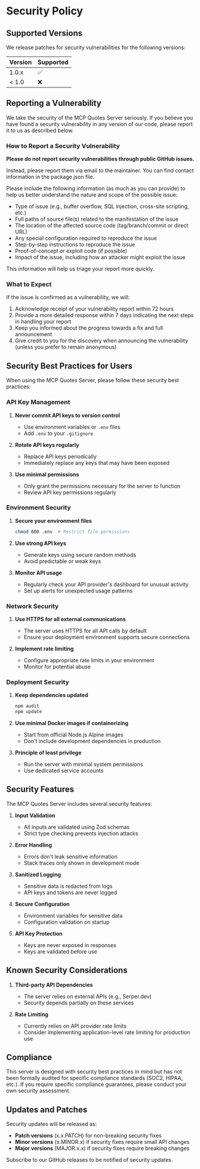 # Security Policy

## Supported Versions

We release patches for security vulnerabilities for the following versions:

| Version | Supported          |
| ------- | ------------------ |
| 1.0.x   | :white_check_mark: |
| < 1.0   | :x:                |

## Reporting a Vulnerability

We take the security of the MCP Quotes Server seriously. If you believe you have found a security vulnerability in any version of our code, please report it to us as described below.

### How to Report a Security Vulnerability

**Please do not report security vulnerabilities through public GitHub issues.**

Instead, please report them via email to the maintainer. You can find contact information in the package.json file.

Please include the following information (as much as you can provide) to help us better understand the nature and scope of the possible issue:

- Type of issue (e.g., buffer overflow, SQL injection, cross-site scripting, etc.)
- Full paths of source file(s) related to the manifestation of the issue
- The location of the affected source code (tag/branch/commit or direct URL)
- Any special configuration required to reproduce the issue
- Step-by-step instructions to reproduce the issue
- Proof-of-concept or exploit code (if possible)
- Impact of the issue, including how an attacker might exploit the issue

This information will help us triage your report more quickly.

### What to Expect

If the issue is confirmed as a vulnerability, we will:

1. Acknowledge receipt of your vulnerability report within 72 hours
2. Provide a more detailed response within 7 days indicating the next steps in handling your report
3. Keep you informed about the progress towards a fix and full announcement
4. Give credit to you for the discovery when announcing the vulnerability (unless you prefer to remain anonymous)

## Security Best Practices for Users

When using the MCP Quotes Server, please follow these security best practices:

### API Key Management

1. **Never commit API keys to version control**
   - Use environment variables or `.env` files
   - Add `.env` to your `.gitignore`
   
2. **Rotate API keys regularly**
   - Replace API keys periodically
   - Immediately replace any keys that may have been exposed

3. **Use minimal permissions**
   - Only grant the permissions necessary for the server to function
   - Review API key permissions regularly

### Environment Security

1. **Secure your environment files**
   ```bash
   chmod 600 .env  # Restrict file permissions
   ```

2. **Use strong API keys**
   - Generate keys using secure random methods
   - Avoid predictable or weak keys

3. **Monitor API usage**
   - Regularly check your API provider's dashboard for unusual activity
   - Set up alerts for unexpected usage patterns

### Network Security

1. **Use HTTPS for all external communications**
   - The server uses HTTPS for all API calls by default
   - Ensure your deployment environment supports secure connections

2. **Implement rate limiting**
   - Configure appropriate rate limits in your environment
   - Monitor for potential abuse

### Deployment Security

1. **Keep dependencies updated**
   ```bash
   npm audit
   npm update
   ```

2. **Use minimal Docker images if containerizing**
   - Start from official Node.js Alpine images
   - Don't include development dependencies in production

3. **Principle of least privilege**
   - Run the server with minimal system permissions
   - Use dedicated service accounts

## Security Features

The MCP Quotes Server includes several security features:

1. **Input Validation**
   - All inputs are validated using Zod schemas
   - Strict type checking prevents injection attacks

2. **Error Handling**
   - Errors don't leak sensitive information
   - Stack traces only shown in development mode

3. **Sanitized Logging**
   - Sensitive data is redacted from logs
   - API keys and tokens are never logged

4. **Secure Configuration**
   - Environment variables for sensitive data
   - Configuration validation on startup

5. **API Key Protection**
   - Keys are never exposed in responses
   - Keys are validated before use

## Known Security Considerations

1. **Third-party API Dependencies**
   - The server relies on external APIs (e.g., Serper.dev)
   - Security depends partially on these services

2. **Rate Limiting**
   - Currently relies on API provider rate limits
   - Consider implementing application-level rate limiting for production use

## Compliance

This server is designed with security best practices in mind but has not been formally audited for specific compliance standards (SOC2, HIPAA, etc.). If you require specific compliance guarantees, please conduct your own security assessment.

## Updates and Patches

Security updates will be released as:
- **Patch versions** (x.x.PATCH) for non-breaking security fixes
- **Minor versions** (x.MINOR.x) if security fixes require small API changes
- **Major versions** (MAJOR.x.x) if security fixes require breaking changes

Subscribe to our GitHub releases to be notified of security updates.